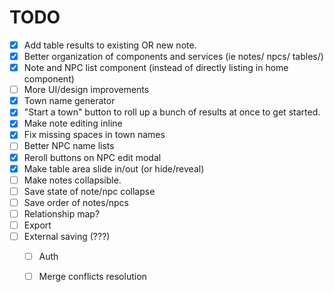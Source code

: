 # TODO

- [x] Add table results to existing OR new note.
- [x] Better organization of components and services (ie notes/ npcs/ tables/)
- [x] Note and NPC list component (instead of directly listing in home component)
- [ ] More UI/design improvements
- [x] Town name generator
- [x] "Start a town" button to roll up a bunch of results at once to get started.
- [x] Make note editing inline
- [x] Fix missing spaces in town names
- [ ] Better NPC name lists
- [x] Reroll buttons on NPC edit modal
- [x] Make table area slide in/out (or hide/reveal)
- [ ] Make notes collapsible.
- [ ] Save state of note/npc collapse
- [ ] Save order of notes/npcs
- [ ] Relationship map?
- [ ] Export
- [ ] External saving (???)
  - [ ] Auth
  - [ ] Merge conflicts resolution


